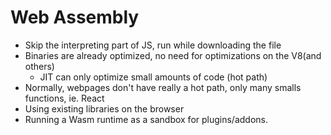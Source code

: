 # Web Assembly

* Skip the interpreting part of JS, run while downloading the file
* Binaries are already optimized, no need for optimizations on the V8(and others)
  * JIT can only optimize small amounts of code (hot path)
* Normally, webpages don't have really a hot path, only many smalls functions, ie. React
* Using existing libraries on the browser
* Running a Wasm runtime as a sandbox for plugins/addons.
